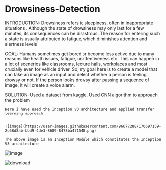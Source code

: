 # Drowsiness-Detection

INTRODUCTION:
      Drowsiness refers to sleepiness, often in inappropriate situations . Although the state of drowsiness may only last for a few minutes, its consequences can be disastrous. The reason for entering such a state is usually attributed to fatigue, which diminishes attention and alertness levels
      
      
GOAL:
     Humans sometimes get bored or become less active due to many reasons like health issues, fatigue, unattentiveness etc. This can happen in a lot of scenerios like classrooms, lecture halls, workplaces and most crucially even for vehicle driver. So, my goal here is to create a model that can take an image as an input and detect whether a person is feeling drowsy or not. If the person looks drowsy after passing a sequence of image, it will create a voice alarm.
     
     
     
     
SOLUTION:
    Used a dataset from kaggle. Used CNN algorithm to approach the problem
    
    Here i have used the Inception V3 architecture and applied transfer learning approach
    
    
    ![image](https://user-images.githubusercontent.com/96677288/170697159-2c68d8ab-bbd9-4de3-8689-8478ba471540.png)

    The above image is an Inception Module which constitutes the Inception V3 architecture
    
![image](https://user-images.githubusercontent.com/96677288/170696418-c36b79d4-12ed-41a4-aee6-0229299f37d8.png)

![download](https://user-images.githubusercontent.com/96677288/170696588-7750f0e9-ca7b-4be5-a03a-7dbd0087400b.png)
